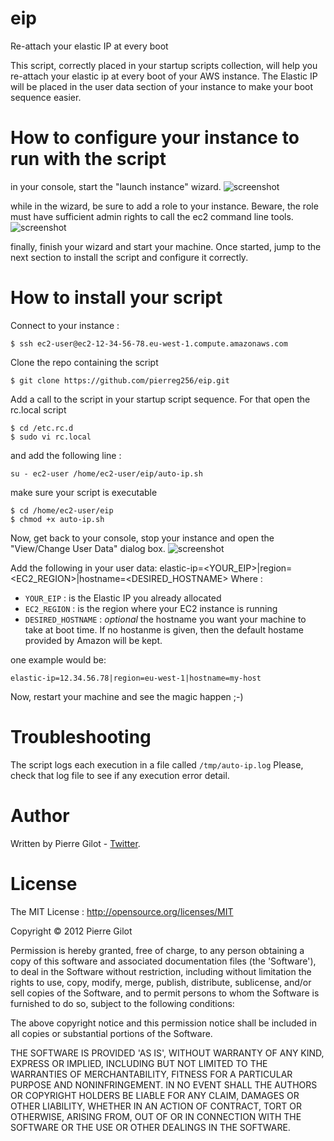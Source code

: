 eip
===

Re-attach your elastic IP at every boot

This script, correctly placed in your startup scripts collection, will help you re-attach your elastic ip at every boot of your AWS instance.
The Elastic IP will be placed in the user data section of your instance to make your boot sequence easier.

# How to configure your instance to run with the script

in your console, start the "launch instance" wizard.
![screenshot](https://raw.github.com/pierreg256/eip/master/images/console.png)

while in the wizard, be sure to add a role to your instance. Beware, the role must have sufficient admin rights to call the ec2 command line tools.
![screenshot](https://raw.github.com/pierreg256/eip/master/images/roleselection.png)

finally, finish your wizard and start your machine. Once started, jump to the next section to install the script and configure it correctly.


# How to install your script #

Connect to your instance : 

    $ ssh ec2-user@ec2-12-34-56-78.eu-west-1.compute.amazonaws.com
  

Clone the repo containing the script

    $ git clone https://github.com/pierreg256/eip.git

Add a call to the script in your startup script sequence. For that open the rc.local script

    $ cd /etc.rc.d
    $ sudo vi rc.local
    
and add the following line : 

    su - ec2-user /home/ec2-user/eip/auto-ip.sh 
    
make sure your script is executable

    $ cd /home/ec2-user/eip
    $ chmod +x auto-ip.sh
    
Now, get back to your console, stop your instance and open the "View/Change User Data" dialog box.
![screenshot](https://raw.github.com/pierreg256/eip/master/images/changeuserdata.png)

Add the following in your user data: 
        elastic-ip=<YOUR_EIP>|region=<EC2_REGION>|hostname=<DESIRED_HOSTNAME>
Where : 
* ```YOUR_EIP``` : is the Elastic IP you already allocated
* ```EC2_REGION``` : is the region where your EC2 instance is running
* ```DESIRED_HOSTNAME``` : _optional_ the hostname you want your machine to take at boot time. If no hostanme is given, then the default hostame provided by Amazon will be kept.

one example would be:

    elastic-ip=12.34.56.78|region=eu-west-1|hostname=my-host


Now, restart your machine and see the magic happen ;-)

# Troubleshooting #
The script logs each execution in a file called ```/tmp/auto-ip.log``` Please, check that log file to see if any execution error detail.


# Author #

Written by Pierre Gilot - [Twitter](https://twitter.com/pierreg256).

# License #

The MIT License : http://opensource.org/licenses/MIT

Copyright &copy; 2012 Pierre Gilot

Permission is hereby granted, free of charge, to any person obtaining a copy of this software and associated
documentation files (the 'Software'), to deal in the Software without restriction, including without limitation the
rights to use, copy, modify, merge, publish, distribute, sublicense, and/or sell copies of the Software, and to permit
persons to whom the Software is furnished to do so, subject to the following conditions:

The above copyright notice and this permission notice shall be included in all copies or substantial portions of the
Software.

THE SOFTWARE IS PROVIDED 'AS IS', WITHOUT WARRANTY OF ANY KIND, EXPRESS OR IMPLIED, INCLUDING BUT NOT LIMITED TO THE
WARRANTIES OF MERCHANTABILITY, FITNESS FOR A PARTICULAR PURPOSE AND NONINFRINGEMENT. IN NO EVENT SHALL THE AUTHORS OR
COPYRIGHT HOLDERS BE LIABLE FOR ANY CLAIM, DAMAGES OR OTHER LIABILITY, WHETHER IN AN ACTION OF CONTRACT, TORT OR
OTHERWISE, ARISING FROM, OUT OF OR IN CONNECTION WITH THE SOFTWARE OR THE USE OR OTHER DEALINGS IN THE SOFTWARE.
